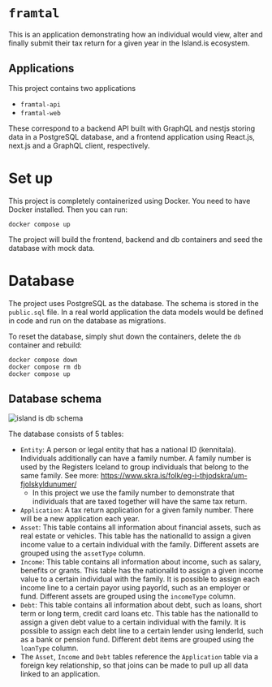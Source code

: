 # `framtal`

This is an application demonstrating how an individual would view, alter and finally submit their tax return for a given year in the Island.is ecosystem.

## Applications

This project contains two applications

* `framtal-api`
* `framtal-web`

These correspond to a backend API built with GraphQL and nestjs storing data in a PostgreSQL database, and a frontend application using React.js, next.js and a GraphQL client, respectively.

# Set up

This project is completely containerized using Docker. You need to have Docker installed. Then you can run:

`docker compose up`

The project will build the frontend, backend and db containers and seed the database with mock data.

# Database

The project uses PostgreSQL as the database. The schema is stored in the `public.sql` file. In a real world application the data models would be defined in code and run on the database as migrations. 

To reset the database, simply shut down the containers, delete the `db` container and rebuild:

```
docker compose down
docker compose rm db
docker compose up
```

## Database schema

![island is db schema](https://github.com/user-attachments/assets/44265f2d-007d-4bb0-b325-c52e05cf6532)


The database consists of 5 tables:

* `Entity`: A person or legal entity that has a national ID (kennitala). Individuals additionally can have a family number. A family number is used by the Registers Iceland to group individuals that belong to the same family. See more: https://www.skra.is/folk/eg-i-thjodskra/um-fjolskyldunumer/
  * In this project we use the family number to demonstrate that individuals that are taxed together will have the same tax return. 
* `Application`: A tax return application for a given family number. There will be a new application each year.
* `Asset`: This table contains all information about financial assets, such as real estate or vehicles. This table has the nationalId to assign a given income value to a certain individual with the family. Different assets are grouped using the `assetType` column.
* `Income`: This table contains all information about income, such as salary, benefits or grants. This table has the nationalId to assign a given income value to a certain individual with the family. It is possible to assign each income line to a certain payor using payorId, such as an employer or fund. Different assets are grouped using the `incomeType` column.
* `Debt`: This table contains all information about debt, such as loans, short term or long term, credit card loans etc. This table has the nationalId to assign a given debt value to a certain individual with the family. It is possible to assign each debt line to a certain lender using lenderId, such as a bank or pension fund. Different debt items are grouped using the `loanType` column.
* The `Asset`, `Income` and `Debt` tables reference the `Application` table via a foreign key relationship, so that joins can be made to pull up all data linked to an application.